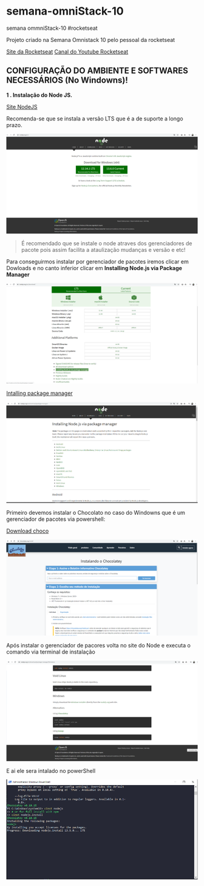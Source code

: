 # semana-omniStack-10
 semana ommniStack-10  #rocketseat

 Projeto criado na Semana Omnistack 10 pelo pessoal da rocketseat 
 
 [Site da Rocketseat](https://rocketseat.com.br/)
 [Canal do Youtube Rocketseat](https://www.youtube.com/channel/UCSfwM5u0Kce6Cce8_S72olg)


## CONFIGURAÇÃO DO AMBIENTE E SOFTWARES NECESSÁRIOS (No Windowns)! 

**1 . Instalação do Node JS.**

[Site NodeJS](https://nodejs.org/en/)


Recomenda-se que se instala a versão LTS que é a de suporte a longo prazo. 

![home Node](img/smo-01.png)


> É recomendado que se instale o node atraves dos gerenciadores de pacote pois assim facilita a ataulização mudanças e versão e etc!

Para conseguirmos instalar por gerenciador de pacotes iremos clicar em Dowloads e no canto inferior clicar em **Installing Node.js via Package Manager**

![Download Node](img/smo-02.png)

[Intalling package manager](https://nodejs.org/en/download/package-manager/)


![pkg mananger](img/smo-03.png)


Primeiro devemos instalar o Chocolato no caso do Windowns que é um gerenciador de pacotes via powershell:

[Download choco](https://chocolatey.org/install)

![Download choco](img/smo-06.png)

Após instalar o gerenciador de pacores volta no site do Node e executa o comando via terminal de instalação

![Codigo Node.js](img/smo-05.png)

E ai ele sera intalado no powerShell

![Powershell](img/smo-04.png)

